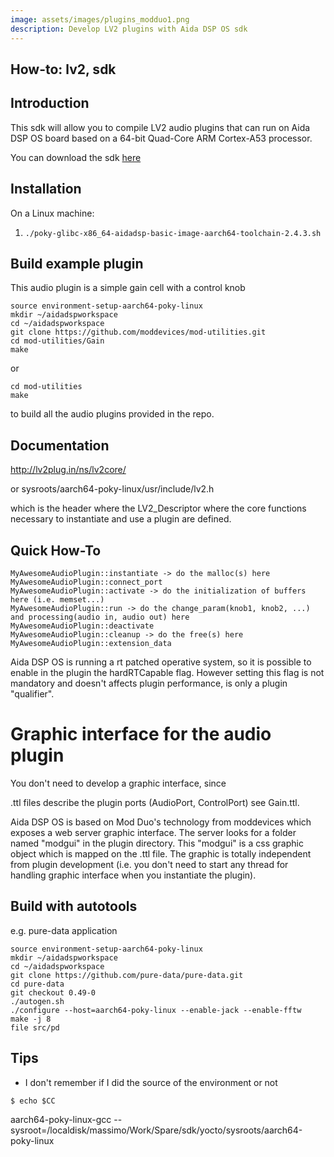 ```yaml
---
image: assets/images/plugins_modduo1.png
description: Develop LV2 plugins with Aida DSP OS sdk
---
```


## How-to: lv2, sdk

## Introduction

This sdk will allow you to compile LV2 audio plugins that can run on Aida DSP OS board
based on a 64-bit Quad-Core ARM Cortex-A53 processor. 

You can download the sdk [here](https://drive.google.com/drive/folders/1hVDwNKM-71I9deZ_zFdNpo2buZoSFEat?usp=sharing)


## Installation

On a Linux machine:

1) `./poky-glibc-x86_64-aidadsp-basic-image-aarch64-toolchain-2.4.3.sh`


## Build example plugin

This audio plugin is a simple gain cell with a control knob

    source environment-setup-aarch64-poky-linux
    mkdir ~/aidadspworkspace
    cd ~/aidadspworkspace
    git clone https://github.com/moddevices/mod-utilities.git
    cd mod-utilities/Gain
    make

or

    cd mod-utilities
    make

to build all the audio plugins provided in the repo.


## Documentation

http://lv2plug.in/ns/lv2core/

or sysroots/aarch64-poky-linux/usr/include/lv2.h

which is the header where the LV2_Descriptor where the core functions necessary to instantiate and use
a plugin are defined.


## Quick How-To

    MyAwesomeAudioPlugin::instantiate -> do the malloc(s) here
    MyAwesomeAudioPlugin::connect_port
    MyAwesomeAudioPlugin::activate -> do the initialization of buffers here (i.e. memset...)
    MyAwesomeAudioPlugin::run -> do the change_param(knob1, knob2, ...) and processing(audio in, audio out) here
    MyAwesomeAudioPlugin::deactivate
    MyAwesomeAudioPlugin::cleanup -> do the free(s) here
    MyAwesomeAudioPlugin::extension_data

Aida DSP OS is running a rt patched operative system, so it is possible to enable in the plugin
the hardRTCapable flag. However setting this flag is not mandatory and doesn't affects plugin performance,
is only a plugin "qualifier".


# Graphic interface for the audio plugin

You don't need to develop a graphic interface, since

.ttl files describe the plugin ports (AudioPort, ControlPort) see Gain.ttl.

Aida DSP OS is based on Mod Duo's technology from moddevices which exposes a web server graphic interface. The server
looks for a folder named "modgui" in the plugin directory. This "modgui" is a css graphic object which is mapped
on the .ttl file. The graphic is totally independent from plugin development (i.e. you don't need to start any thread for handling graphic interface
when you instantiate the plugin).


## Build with autotools

e.g. pure-data application

    source environment-setup-aarch64-poky-linux
    mkdir ~/aidadspworkspace
    cd ~/aidadspworkspace
    git clone https://github.com/pure-data/pure-data.git
    cd pure-data
    git checkout 0.49-0
    ./autogen.sh
    ./configure --host=aarch64-poky-linux --enable-jack --enable-fftw
    make -j 8
    file src/pd


## Tips

* I don't remember if I did the source of the environment or not

`$ echo $CC`

aarch64-poky-linux-gcc --sysroot=/localdisk/massimo/Work/Spare/sdk/yocto/sysroots/aarch64-poky-linux

